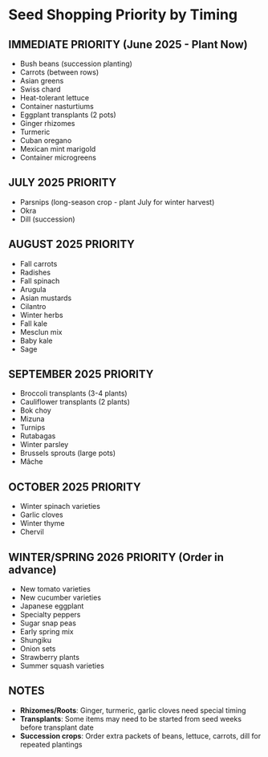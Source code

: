 # Seed Shopping Priority by Timing

## IMMEDIATE PRIORITY (June 2025 - Plant Now)
- Bush beans (succession planting)
- Carrots (between rows)
- Asian greens
- Swiss chard
- Heat-tolerant lettuce
- Container nasturtiums
- Eggplant transplants (2 pots)
- Ginger rhizomes
- Turmeric
- Cuban oregano
- Mexican mint marigold
- Container microgreens

## JULY 2025 PRIORITY
- Parsnips (long-season crop - plant July for winter harvest)
- Okra
- Dill (succession)

## AUGUST 2025 PRIORITY
- Fall carrots
- Radishes
- Fall spinach
- Arugula
- Asian mustards
- Cilantro
- Winter herbs
- Fall kale
- Mesclun mix
- Baby kale
- Sage

## SEPTEMBER 2025 PRIORITY
- Broccoli transplants (3-4 plants)
- Cauliflower transplants (2 plants)
- Bok choy
- Mizuna
- Turnips
- Rutabagas
- Winter parsley
- Brussels sprouts (large pots)
- Mâche

## OCTOBER 2025 PRIORITY
- Winter spinach varieties
- Garlic cloves
- Winter thyme
- Chervil

## WINTER/SPRING 2026 PRIORITY (Order in advance)
- New tomato varieties
- New cucumber varieties
- Japanese eggplant
- Specialty peppers
- Sugar snap peas
- Early spring mix
- Shungiku
- Onion sets
- Strawberry plants
- Summer squash varieties

## NOTES
- **Rhizomes/Roots**: Ginger, turmeric, garlic cloves need special timing
- **Transplants**: Some items may need to be started from seed weeks before transplant date
- **Succession crops**: Order extra packets of beans, lettuce, carrots, dill for repeated plantings